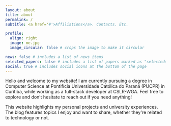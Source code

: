 ```yaml
---
layout: about
title: about
permalink: /
subtitle: <a href='#'>Affiliations</a>. Contacts. Etc.

profile:
  align: right
  image: me.jpg
  image_circular: false # crops the image to make it circular

news: false # includes a list of news items
selected_papers: false # includes a list of papers marked as "selected={true}"
social: true # includes social icons at the bottom of the page
---
```

Hello and welcome to my website! I am currently pursuing a degree in Computer Science at Pontifícia Universidade Católica do Paraná (PUCPR) in Curitiba, while working as a full-stack developer at CSLR-WGA. Feel free to explore and don’t hesitate to reach out if you need anything!

This website highlights my personal projects and university experiences. The blog features topics I enjoy and want to share, whether they're related to technology or not.